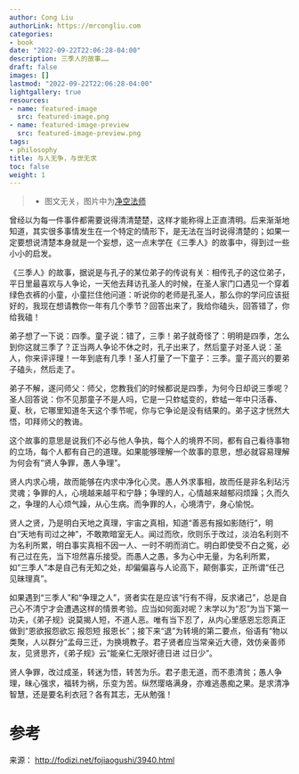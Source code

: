```yaml
---
author: Cong Liu
authorLink: https://mrcongliu.com
categories:
- book
date: "2022-09-22T22:06:28-04:00"
description: 三季人的故事……
draft: false
images: []
lastmod: "2022-09-22T22:06:28-04:00"
lightgallery: true
resources:
- name: featured-image
  src: featured-image.png
- name: featured-image-preview
  src: featured-image-preview.png
tags:
- philosophy
title: 与人无争，与世无求
toc: false
weight: 1
---
```


>- 图文无关，图片中为[净空法师](https://en.wikipedia.org/wiki/Chin_Kung)

曾经以为每一件事件都需要说得清清楚楚，这样才能称得上正直清明。后来渐渐地知道，其实很多事情发生在一个特定的情形下，是无法在当时说得清楚的；如果一定要想说清楚本身就是一个妄想，这一点末学在《三季人》的故事中，得到过一些小小的启发。

《三季人》的故事，据说是与孔子的某位弟子的传说有关：相传孔子的这位弟子，平日里最喜欢与人争论，一天他去拜访孔圣人的时候，在圣人家门口遇见一个穿着绿色衣裤的小童，小童拦住他问道：听说你的老师是孔圣人，那么你的学问应该挺好的，我现在想请教你一年有几个季节？回答出来了，我给你磕头，回答错了，你给我磕！

弟子想了一下说：四季。童子说：错了，三季！弟子就奇怪了：明明是四季，怎么到你这就三季了？正当两人争论不休之时，孔子出来了，然后童子对圣人说：圣人，你来评评理！一年到底有几季！圣人打量了一下童子：三季。童子高兴的要弟子磕头，然后走了。

弟子不解，遂问师父：师父，您教我们的时候都说是四季，为何今日却说三季呢？圣人回答说：你不见那童子不是人吗，它是一只蚱蜢变的，蚱蜢一年中只活春、夏、秋，它哪里知道冬天这个季节呢，你与它争论是没有结果的。弟子这才恍然大悟，叩拜师父的教诲。

这个故事的意思是说我们不必与他人争执，每个人的境界不同，都有自己看待事物的立场，每个人都有自己的道理。如果能够理解一个故事的意思，想必就容易理解为何会有“贤人争罪，愚人争理”。

贤人内求心境，故而能够在内求中净化心灵。愚人外求事相，故而任是非名利玷污灵魂；争罪的人，心境越来越平和宁静；争理的人，心情越来越郁闷烦躁；久而久之，争理的人心烦气躁，从心生病。而争罪的人，心境清宁，身心愉悦。

贤人之贤，乃是明白天地之真理，宇宙之真相，知道“善恶有报如影随行”，明白“天地有司过之神”，不敢欺暗室无人。闻过而欣，欣则乐于改过，淡泊名利则不为名利所累，明白事实真相不因一人、一时不明而消亡。明白即使受不白之冤，必有己过在先，当下坦然喜乐接受。而愚人之愚，多为心中无量，为名利所累，如“三季人”本是自己有无知之处，却偏偏喜与人论高下，颠倒事实，正所谓“任己见昧理真”。

如果遇到“三季人”和“争理之人”，贤者实在是应该“行有不得，反求诸己”，总是自己心不清宁才会遭遇这样的情景考验。应当如何面对呢？末学以为“忍”为当下第一功夫，《弟子规》说莫揭人短，不道人恶。唯有当下忍了，从内心里感恩忘怨真正做到“恩欲报怨欲忘 报怨短 报恩长”；接下来“退”为转境的第二要点，俗语有“物以类聚，人以群分”孟母三迁，为换境教子。君子贤者应当常亲近大德，效仿亲善师友，见贤思齐，《弟子规》云“能亲仁无限好德日进 过日少”。

贤人争罪，改过成圣，转迷为悟，转苦为乐。君子患无道，而不患清贫；愚人争理，昧心强求，福转为祸，乐变为苦。纵然璎珞满身，亦难逃愚痴之果。是求清净智慧，还是要名利衣冠？各有其志，无从勉强！

# 参考

来源： http://fodizi.net/fojiaogushi/3940.html
